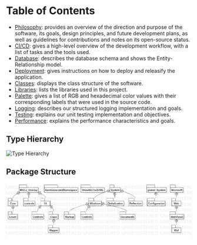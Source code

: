 # Table of Contents

- [Philosophy](./philosophy.md): provides an overview of the direction and purpose of the software, its goals, design principles, and future development plans, as well as guidelines for contributions and notes on its open-source status.
- [CI/CD](./cicd.md): gives a high-level overview of the development workflow, with a list of tasks and the tools used.
- [Database](./database.md): describes the database schema and shows the Entity-Relationship model.
- [Deployment](./deployment.md): gives instructions on how to deploy and releasify the application.
- [Classes](./classes.md): displays the class structure of the software.
- [Libraries](./libraries.md): lists the libraries used in this project.
- [Palette](./palette.md): gives a list of RGB and hexadecimal color values with their corresponding labels that were used in the source code.
- [Logging](./logging.md): describes our structured logging implementation and goals.
- [Testing](./testing.md): explains our unit testing implementation and objectives.
- [Performance](./performance.md): explains the performance characteristics and goals.

## Type Hierarchy

![Type Hierarchy](./res/img/type-hierarchy.png)

## Package Structure

![Package Structure](./res/img/package-structure.png)
